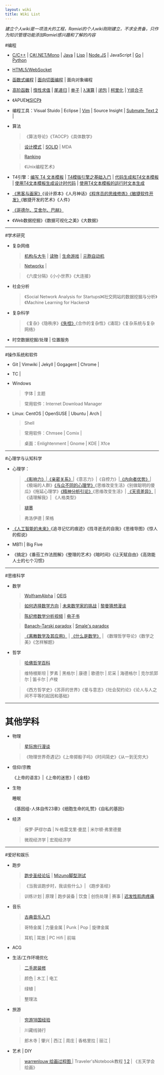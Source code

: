 ```yaml
---
layout: wiki
title: Wiki List
---
```


*建立个人wiki是一项浩大的工程，Ramiel的个人wiki刚刚建立，不求全责备，只作为知识管理功能添加Ramiel感兴趣和了解的内容*

#编程

* [C/C++](/C) | [C#/.NET/Mono](/CSharp/) | [Java](/Java) | [Lisp](/Lisp/) | [Node.JS](/NodeJS/) | JavaScript | [Go](/Go/) | [Python](/Python/) 

* [HTML5/WebSocket](/HTML5/)

* [函数式编程][FP] | [面向切面编程](/AOP-Resource-Collections/) | 面向对象编程

[FP]:/Functional-Programming/

* [高阶函数][FP] | [惰性求值][FP] | [尾递归][FP] | [单子]() | [λ演算][FP] | [闭包][FP] | [柯里化][FP] | [Y组合子]()

* 《APUE》[《SICP》](http://sicp.org.ua/sicp/FrontPage)

* 编程工具：Visual Stuido | Eclipse | [Vim](/Vim/) | Source Insight | [Submate Text 2](/Sublime-Text-2/) | 

* 算法

    > 《算法导论》《TAOCP》《具体数学》
    
    > [设计模式](http://www.oschina.net/translate/how-i-explained-design-patterns-to-my-wife-part-1) | [SOLID](http://www.aqee.net/s-o-l-i-d-class-design-principles/) | MDA
    
    > [Ranking](http://www.cnblogs.com/zhengyun_ustc/archive/2010/12/15/amir.html)
    
    > 《Unix编程艺术》

* T4引擎：[编写 T4 文本模板](http://msdn.microsoft.com/zh-cn/library/bb126478) | [T4模版引擎之基础入门](http://www.189works.com/article-80505-1.html) | [代码生成和T4文本模板](http://msdn.microsoft.com/zh-cn/library/bb126445.aspx) | [使用T4文本模板生成设计时代码](http://msdn.microsoft.com/zh-cn/library/dd820620) | [使用T4文本模板的运行时文本生成](http://msdn.microsoft.com/zh-cn/library/ee844259)

* [《黑客与画家》](/Hackers-and-Painters/)《设计原本》《人月神话》[《程序员的思维修炼》](/Pragmatic-Thinking-and-Learning/)[《敏捷软件开发》](/Agile-Software-Development/)《敏捷开发的艺术》《人件》

* [《哥德尔、艾舍尔、巴赫》](http://blog.hanyan.me/2011/12/geb/)

* 《Web数据挖掘》《数据可视化之美》《大数据》

---

#学术研究

* 复杂网络

    > [机构与大牛](http://blog.sciencenet.cn/blog-583335-477254.html) | [读物](http://blog.sciencenet.cn/blog-3075-549946.html) | [生命游戏](http://www.bitstorm.org/gameoflife/code/) | [元胞自动机](http://luobo.ycool.com/archive.57000.html)
    
    > [Networkx](http://www.oschina.net/question/54100_77522) | 
    
    > 《六度分隔》《小小世界》《大连接》
    
* 社会分析

    > 《Social Network Analysis for Startups》《社交网站的数据挖掘与分析》《Machine Learning for Hackers》
    
* 复杂科学

    > 《复杂》《隐秩序》[《失控》](/Out-of-Control-1/)《合作的复杂性》《涌现》《复杂系统与复杂网络》
    
* 时空数据挖掘/处理 | 位置服务

---

#操作系统和软件

* Git | Vimwiki | Jekyll | Gogagent | Chrome | 

* TC | 

* Windows
    
    > 字体 | 主题
    
    > 常用软件：Internet Download Manager
    
* Linux: CentOS | OpenSUSE | Ubuntu | Arch |

    > Shell
    
    > 常用软件：Chmsee | Comix | 
    
	> 桌面：Enlightenment | Gnome | KDE | Xfce

---

#心理学与认知科学

* 心理学：

    > [《影响力》](/Influence/)|[《亲密关系》](/Intimate-Relationships/)|《意志力》|《自控力》|[《内向者优势》](/The-Introvert-Advantage/)|《极端的人群》[《与众不同的心理学》](/How-to-Think-Straight-about-Psychology/)《思维改变生活》《别做聪明的傻瓜》《拖延心理学》[《精神分析引论》](/Introduction-to-Psychoanalysis/)《思维改变生活》| [《天资差异》](/Gifts-Differing/) | 《请理解我》| 《人格类型》
    
    > [褪墨](http://www.mifengtd.cn/)
    
    > 弗洛伊德 | 荣格

* [《人工智能的未来》](/On-Intelligence/)《追寻记忆的痕迹》《找寻逝去的自我》《思维导图》《惊人的假说》

* MBTI | Big Five

* 《搞定》《番茄工作法图解》《整理的艺术》《暗时间》《让天赋自由》《高效能人士的七个习惯》

---

#思维科学

* 数学

    > [WolframAlpha](http://www.wolframalpha.com/) | [OEIS](http://oeis.org/)

    > [如何选择数学方向](http://www.mysanco.com/wenda/index.php?class=discuss&action=question_item&questionid=1677) | [未来数学家的挑战](http://episte.math.ntu.edu.tw/articles/mm/mm_10_2_04/) | [黎曼猜想漫谈](http://songshuhui.net/archives/tag/%E9%BB%8E%E6%9B%BC%E7%8C%9C%E6%83%B3)
    
    > [陈纪修数学分析视频](http://you.video.sina.com.cn/a/5055894-1664374212.html) | [电子书](http://iask.sina.com.cn/u/2427434855/ish?folderid=667649&retcode=0#)
    
    > [Banach–Tarski paradox](http://en.wikipedia.org/wiki/Banach%E2%80%93Tarski_paradox) | [Smale's paradox](http://en.wikipedia.org/wiki/Smale%27s_paradox)
    
    > [《离散数学及其应用》](/Discrete-Mathematics-and-Its-Applications/) | [《什么是数学》](/What-Is-Mathematics-1/) | 《数理哲学导论》《数学之美》《怎样解题》
    
* 哲学

    > [哈佛哲学百科](http://plato.stanford.edu/contents.html)
    
    > 维特根斯坦 | 罗素 | 黑格尔 | 康德 | 歌德尔 | 尼采 | 海德格尔 | 克尔凯郭尔 | 笛卡尔 | 卢梭
    
    > 《西方哲学史》《苏菲的世界》《爱与意志》《社会契约论》《论人与人之间不平等的起因和基础》
    
---
    
# 其他学科

* 物理
	> [星际旅行漫谈](http://www.changhai.org/articles/science/astronomy/voyage/)
	
	> 《物理世界奇遇记》《上帝掷骰子吗》《时间简史》《从一到无穷大》

* 信仰/宗教

	《上帝的语言》|《上帝的迷思》|《金枝》
    
* 生物
	
	睡眠

	《基因组-人体自传23章》《细胞生命的礼赞》《自私的基因》

* 经济
	
	> 保罗·萨缪尔森 | N·格雷戈里·曼昆 | 米尔顿·弗里德曼
	
	> 微观经济学 | 宏观经济学

---

#爱好和娱乐

* 跑步

    > [跑步圣经论坛](http://bbs.runbible.cn/) | [Mizuno脚型测试](http://www.mizunorunlife.com/foottype/index.aspx)
    
    > 《当我谈跑步时，我谈些什么》| 《跑步圣经》
    
    > 训练计划 | 原理 | 跑步装备 | 饮食 | 创伤处理 | 赛事  | [迟发性肌肉疼痛](http://www.guokr.com/blog/185623/)

* 音乐

    > [古典音乐入门](http://www.xici.net/d59817894.htm) 
    
    > 哥特金属 | 力量金属 | Punk | Pop | 旋律金属 
    
    > 耳机 | 耳放 | PC Hifi | 前端

* ACG

* 生活/工作环境优化

    > [二手房装修](http://www.xici.net/d127891640.htm)
    
    > 颜色 | 木工 | 电工
    
    > 绿植 | 
    
    > 整理法
    
* 旅游

    > [穷游18国经验](http://bbs.qdqss.cn/forum.php?mod=viewthread&tid=55842&extra=&page=1)
    
    > 川藏线骑行
    
    > 郎木寺 | 肇兴 | 西江 | 周庄 | 香格里拉 | 丽江 | 
    
* 艺术 | DIY

    > [warrenlouw 绘画过程图 ](http://blog.sina.com.cn/s/blog_6bafa28a0102emwq.html) | Traveler'sNotebook教程 [1](Traveler'sNotebook教程),[2](http://site.douban.com/149473/widget/notes/7555688/note/208643450/) | 《五天学会绘画》
    
